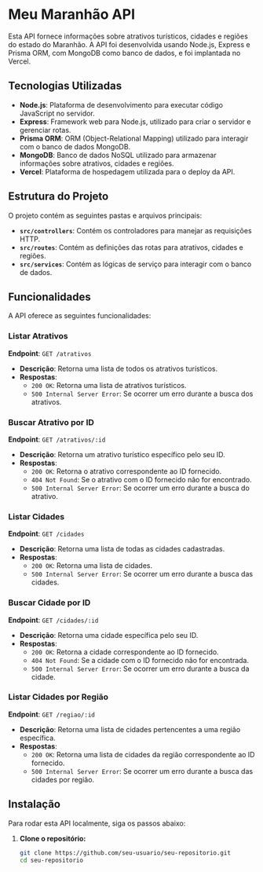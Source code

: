 # Meu Maranhão API

Esta API fornece informações sobre atrativos turísticos, cidades e regiões do estado do Maranhão. A API foi desenvolvida usando Node.js, Express e Prisma ORM, com MongoDB como banco de dados, e foi implantada no Vercel.

## Tecnologias Utilizadas

- **Node.js**: Plataforma de desenvolvimento para executar código JavaScript no servidor.
- **Express**: Framework web para Node.js, utilizado para criar o servidor e gerenciar rotas.
- **Prisma ORM**: ORM (Object-Relational Mapping) utilizado para interagir com o banco de dados MongoDB.
- **MongoDB**: Banco de dados NoSQL utilizado para armazenar informações sobre atrativos, cidades e regiões.
- **Vercel**: Plataforma de hospedagem utilizada para o deploy da API.

## Estrutura do Projeto

O projeto contém as seguintes pastas e arquivos principais:

- **`src/controllers`**: Contém os controladores para manejar as requisições HTTP.
- **`src/routes`**: Contém as definições das rotas para atrativos, cidades e regiões.
- **`src/services`**: Contém as lógicas de serviço para interagir com o banco de dados.

## Funcionalidades

A API oferece as seguintes funcionalidades:

### Listar Atrativos

**Endpoint**: `GET /atrativos`

- **Descrição**: Retorna uma lista de todos os atrativos turísticos.
- **Respostas**:
  - `200 OK`: Retorna uma lista de atrativos turísticos.
  - `500 Internal Server Error`: Se ocorrer um erro durante a busca dos atrativos.

### Buscar Atrativo por ID

**Endpoint**: `GET /atrativos/:id`

- **Descrição**: Retorna um atrativo turístico específico pelo seu ID.
- **Respostas**:
  - `200 OK`: Retorna o atrativo correspondente ao ID fornecido.
  - `404 Not Found`: Se o atrativo com o ID fornecido não for encontrado.
  - `500 Internal Server Error`: Se ocorrer um erro durante a busca do atrativo.

### Listar Cidades

**Endpoint**: `GET /cidades`

- **Descrição**: Retorna uma lista de todas as cidades cadastradas.
- **Respostas**:
  - `200 OK`: Retorna uma lista de cidades.
  - `500 Internal Server Error`: Se ocorrer um erro durante a busca das cidades.

### Buscar Cidade por ID

**Endpoint**: `GET /cidades/:id`

- **Descrição**: Retorna uma cidade específica pelo seu ID.
- **Respostas**:
  - `200 OK`: Retorna a cidade correspondente ao ID fornecido.
  - `404 Not Found`: Se a cidade com o ID fornecido não for encontrada.
  - `500 Internal Server Error`: Se ocorrer um erro durante a busca da cidade.

### Listar Cidades por Região

**Endpoint**: `GET /regiao/:id`

- **Descrição**: Retorna uma lista de cidades pertencentes a uma região específica.
- **Respostas**:
  - `200 OK`: Retorna uma lista de cidades da região correspondente ao ID fornecido.
  - `500 Internal Server Error`: Se ocorrer um erro durante a busca das cidades por região.

## Instalação

Para rodar esta API localmente, siga os passos abaixo:

1. **Clone o repositório:**
   ```bash
   git clone https://github.com/seu-usuario/seu-repositorio.git
   cd seu-repositorio
